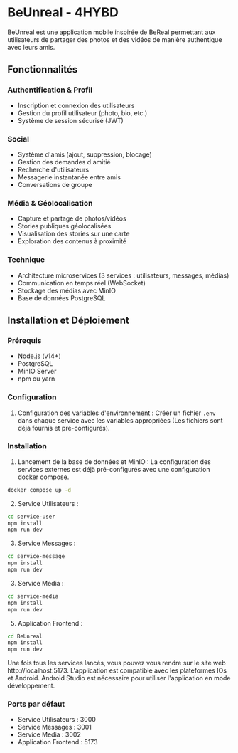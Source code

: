 # BeUnreal - 4HYBD

BeUnreal est une application mobile inspirée de BeReal permettant aux utilisateurs de partager des photos et des vidéos de manière authentique avec leurs amis.

## Fonctionnalités

### Authentification & Profil
- Inscription et connexion des utilisateurs
- Gestion du profil utilisateur (photo, bio, etc.)
- Système de session sécurisé (JWT)

### Social
- Système d'amis (ajout, suppression, blocage)
- Gestion des demandes d'amitié
- Recherche d'utilisateurs
- Messagerie instantanée entre amis
- Conversations de groupe

### Média & Géolocalisation
- Capture et partage de photos/vidéos
- Stories publiques géolocalisées
- Visualisation des stories sur une carte
- Exploration des contenus à proximité

### Technique
- Architecture microservices (3 services : utilisateurs, messages, médias)
- Communication en temps réel (WebSocket)
- Stockage des médias avec MinIO
- Base de données PostgreSQL

## Installation et Déploiement

### Prérequis
- Node.js (v14+)
- PostgreSQL
- MinIO Server
- npm ou yarn

### Configuration

1. Configuration des variables d'environnement :
   Créer un fichier `.env` dans chaque service avec les variables appropriées (Les fichiers sont déjà fournis et pré-configurés).

### Installation

1. Lancement de la base de données et MinIO :
   La configuration des services externes est déjà pré-configurés avec une configuration docker compose.
```bash
docker compose up -d
```

2. Service Utilisateurs :
```bash
cd service-user
npm install
npm run dev
```

3. Service Messages :
```bash
cd service-message
npm install
npm run dev
```

3. Service Media :
```bash
cd service-media
npm install
npm run dev
```

5. Application Frontend :
```bash
cd BeUnreal
npm install
npm run dev
```

Une fois tous les services lancés, vous pouvez vous rendre sur le site web http://localhost:5173.
L'application est compatible avec les plateformes IOs et Android. Android Studio est nécessaire pour utiliser l'application en mode développement.

### Ports par défaut
- Service Utilisateurs : 3000
- Service Messages : 3001
- Service Media : 3002
- Application Frontend : 5173